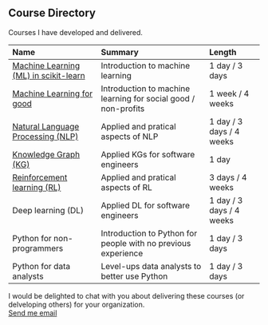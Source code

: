 Course Directory
------

Courses I have developed and delivered.

| Name | Summary | Length |
|:-----|:--------|:-------|
| [Machine Learning (ML) in scikit-learn](https://github.com/brianspiering/machine-learning-in-scikit-learn) | Introduction to machine learning | 1 day / 3 days |
| [Machine Learning for good](https://github.com/DeltaAnalytics/machine_learning_for_good) | Introduction to machine learning for social good / non-profits | 1 week / 4 weeks |
| [Natural Language Processing (NLP)](https://github.com/brianspiering/nlp-course) | Applied and pratical aspects of NLP | 1 day / 3 days / 4 weeks |
| [Knowledge Graph (KG)](https://github.com/brianspiering/knowledge-graph-workshop)| Applied KGs for software engineers  | 1 day |
| [Reinforcement learning (RL)](https://github.com/brianspiering/rl-course)        | Applied and pratical aspects of RL  | 3 days / 4 weeks |
| Deep learning (DL)                                                               | Applied DL for software engineers   | 1 day / 3 days / 4 weeks |
| Python for non-programmers | Introduction to Python for people with no previous experience | 1 day / 3 days  |
| Python for data analysts   | Level-ups data analysts to better use Python  | 1 day / 3 days |

I would be delighted to chat with you about delivering these courses (or delveloping others) for your organization.  
[Send me email](mailto:bspiering@gmail.com)
